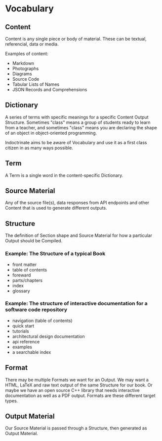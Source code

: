 # Vocabulary

## Content

Content is any single piece or body of material.  These can be textual, referencial, data or media.

Examples of content:

* Markdown
* Photographs
* Diagrams
* Source Code
* Tabular Lists of Names
* JSON Records and Comprehensions

## Dictionary

A series of terms with specific meanings for a specific Content Output Structure.  Sometimes "class" means a group of students ready to learn from a teacher, and sometimes "class" means you are declaring the shape of an object in object-oriented programming.

Indoctrinate aims to be aware of Vocabulary and use it as a first class citizen in as many ways possible.

## Term

A Term is a single word in the content-specific Dictionary.

## Source Material

Any of the source file(s), data responses from API endpoints and other Content that is used to generate different outputs.

## Structure

The definition of Section shape and Source Material for how a particular Output should be Compiled.

### Example: The Structure of a typical Book

* front matter
* table of contents
* foreward
* parts/chapters
* index
* glossary

 ### Example: The structure of interactive documentation for a software code repository
 
* navigation (table of contents)
* quick start
* tutorials
* architectural design documentation
* api reference
* examples
* a searchable index

## Format

There may be multiple Formats we want for an Output.  We may want a HTML, LaTeX and raw text output of the same Structure for our book.  Or maybe we have an open source C++ library that needs interactive documentation as well as a PDF output.  Formats are these different target types.

## Output Material

Our Source Material is passed through a Structure, then generated as Output Material.